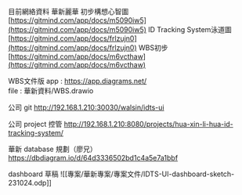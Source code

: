 目前網絡資料
華新麗華
初步構想心智圖
[https://gitmind.com/app/docs/m5090iw5](https://gitmind.com/app/docs/m5090iw5)
ID Tracking System泳道圖
[https://gitmind.com/app/docs/frlzujn0](https://gitmind.com/app/docs/frlzujn0)
WBS初步
[https://gitmind.com/app/docs/m6vcthaw](https://gitmind.com/app/docs/m6vcthaw)

WBS文件版
app : https://app.diagrams.net/  
file : 華新資料/WBS.drawio

公司 git
http://192.168.1.210:30030/walsin/idts-ui

公司 project 控管
http://192.168.1.210:8080/projects/hua-xin-li-hua-id-tracking-system/

華新 database 規劃（廖兄）
https://dbdiagram.io/d/64d3336502bd1c4a5e7a1bbf

dashboard 草稿
![[專案/華新專案/專案文件/IDTS-UI-dashboard-sketch-231024.odp]]